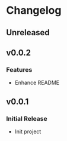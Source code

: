 # Changelog

## Unreleased


## v0.0.2

### Features
- Enhance README

## v0.0.1

### Initial Release
- Init project